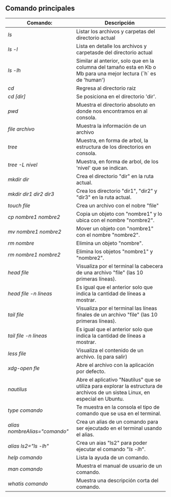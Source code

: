 ## Comando principales

| Comando:                      | Descripción                                                                                                                     |
| ----------------------------- | ------------------------------------------------------------------------------------------------------------------------------- |
| *ls*                          | Listar los archivos y carpetas del directorio actual                                                                            |
| *ls -l*                       | Lista en detalle los archivos y carpetasde del directorio actual                                                                |
| *ls -lh*                      | Similar al anterior, solo que en la columna del tamaño esta en Kb o Mb para una mejor lectura (´h´ es de 'human')               |
| *cd*                          | Regresa al directorio raiz                                                                                                      |
| *cd [dir]*                    | Se posiciona en el directorio 'dir'.                                                                                            |
| *pwd*                         | Muestra el directorio absoluto en donde nos encontramos en al consola.                                                          |
| *file archivo*                | Muestra la información de un archivo                                                                                            |
| *tree*                        | Muestra, en forma de arbol, la estructura de los directorios en consola.                                                        |
| *tree -L nivel*               | Muestra, en forma de arbol, de los 'nivel' que se indican.                                                                      |
| *mkdir dir*                   | Crea el directorio "dir" en la ruta actual.                                                                                     |
| *mkdir dir1 dir2 dir3*        | Crea los directorio "dir1", "dir2" y "dir3" en la ruta actual.                                                                  |
| *touch file*                  | Crea un archivo con el nobre "file"                                                                                             |
| *cp nombre1 nombre2*          | Copia un objeto con "nombre1" y lo ubica con el nombre "nombre2".                                                               |
| *mv nombre1 nombre2*          | Mover un objeto con "nombre1" con el nombre "nombre2".                                                                          |
| *rm nombre*                   | Elimina un objeto "nombre".                                                                                                     |
| *rm nombre1 nombre2*          | Elimina los objetos "nombre1" y "nombre2".                                                                                      |
| *head file*                   | Visualiza por el terminal la cabecera de una archivo "file" (las 10 primeras líneas).                                           |
| *head file -n lineas*         | Es igual que el anterior solo que indica la cantidad de líneas a mostrar.                                                       |
| *tail file*                   | Visualiza por el terminal las líneas finales de un archivo "file" (las 10 primeras líneas).                                     |
| *tail file -n lineas*         | Es igual que el anterior solo que indica la cantidad de líneas a mostrar.                                                       |
| *less file*                   | Visualiza el contenido de un archivo. (q para salir)                                                                            |
| *xdg-open fle*                | Abre el archivo con la aplicación por defecto.                                                                                  |
| *nautilus*                    | Abre el aplicativo "Nautilus" que se utiliza para explorar la estructura de archivos de un sistea Linux, en especial en Ubuntu. |
| *type comando*                | Te muestra en la consola el tipo de comando que se usa en el terminal.                                                          |
| *alias nombreAlias="comando"* | Crea un alias de un comando para ser ejecutado en el terminal usando el alias.                                                  |
| *alias ls2="ls -lh"*          | Crea un aias "ls2" para poder ejecutar el comando "*ls -lh*".                                                                   |
| *help comando*                | Lista la ayuda de un comando.                                                                                                   |
| *man comando*                 | Muestra el manual de usuario de un comando.                                                                                     |
| *whatis comando*              | Muestra una descripción corta del comando.                                                                                      |
